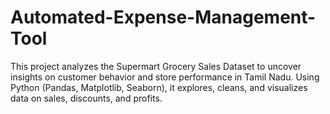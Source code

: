 # Automated-Expense-Management-Tool
This project analyzes the Supermart Grocery Sales Dataset to uncover insights on customer behavior and store performance in Tamil Nadu. Using Python (Pandas, Matplotlib, Seaborn), it explores, cleans, and visualizes data on sales, discounts, and profits.
